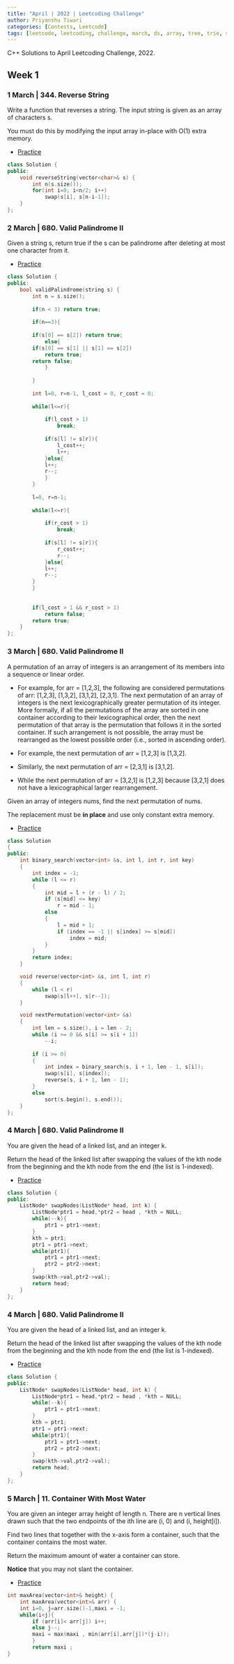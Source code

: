 ```yaml
---
title: "April | 2022 | Leetcoding Challenge"
author: Priyanshu Tiwari
categories: [Contests, Leetcode]
tags: [leetcode, leetcoding, challenge, march, ds, array, tree, trie, string, stacks, queue, linked list]
---
```


C++ Solutions to April Leetcoding Challenge, 2022.

## Week 1

### 1 March | 344. Reverse String

Write a function that reverses a string. The input string is given as an array of characters s.

You must do this by modifying the input array in-place with O(1) extra memory.

* [Practice](https://leetcode.com/problems/reverse-string/)

```cpp
class Solution {
public:
    void reverseString(vector<char>& s) {
        int n(s.size());
        for(int i=0; i<n/2; i++)
            swap(s[i], s[n-i-1]);
    }
};
```

### 2 March | 680. Valid Palindrome II

Given a string s, return true if the s can be palindrome after deleting at most one character from it.

* [Practice](https://leetcode.com/problems/valid-palindrome-ii/)

```cpp
class Solution {
public:
    bool validPalindrome(string s) {
        int n = s.size();
        
        if(n < 3) return true;
  
        if(n==3){
            
        if(s[0] == s[2]) return true;
            else{
        if(s[0] == s[1] || s[1] == s[2])
            return true;
        return false;
            }
     
        }
        
        int l=0, r=n-1, l_cost = 0, r_cost = 0;
        
        while(l<=r){
            
            if(l_cost > 1)
                break;
            
            if(s[l] != s[r]){
                l_cost++;
                l++;
            }else{
            l++;
            r--;
            }
        }
        
        l=0, r=n-1;
        
        while(l<=r){
            
            if(r_cost > 1)
                break;
            
            if(s[l] != s[r]){
                r_cost++;
                r--;
            }else{
            l++;
            r--; 
        }  
        }
      
        
        if(l_cost > 1 && r_cost > 1)
            return false;
        return true;
    }
};
```


### 3 March | 680. Valid Palindrome II

A permutation of an array of integers is an arrangement of its members into a sequence or linear order.

- For example, for arr = [1,2,3], the following are considered permutations of arr: [1,2,3], [1,3,2], [3,1,2], [2,3,1].
The next permutation of an array of integers is the next lexicographically greater permutation of its integer. More formally, if all the permutations of the array are sorted in one container according to their lexicographical order, then the next permutation of that array is the permutation that follows it in the sorted container. If such arrangement is not possible, the array must be rearranged as the lowest possible order (i.e., sorted in ascending order).

- For example, the next permutation of arr = [1,2,3] is [1,3,2].
- Similarly, the next permutation of arr = [2,3,1] is [3,1,2].
- While the next permutation of arr = [3,2,1] is [1,2,3] because [3,2,1] does not have a lexicographical larger rearrangement.

Given an array of integers nums, find the next permutation of nums.

The replacement must be **in place** and use only constant extra memory.

* [Practice](https://leetcode.com/problems/next-permutation/)

```cpp
class Solution
{
public:
    int binary_search(vector<int> &s, int l, int r, int key)
    {
        int index = -1;
        while (l <= r)
        {
            int mid = l + (r - l) / 2;
            if (s[mid] <= key)
                r = mid - 1;
            else
            {
                l = mid + 1;
                if (index == -1 || s[index] >= s[mid])
                    index = mid;
            }
        }
        return index;
    }

    void reverse(vector<int> &s, int l, int r)
    {
        while (l < r)
            swap(s[l++], s[r--]);
    }

    void nextPermutation(vector<int> &s)
    {
        int len = s.size(), i = len - 2;
        while (i >= 0 && s[i] >= s[i + 1])
            --i;
        
        if (i >= 0)
        {
            int index = binary_search(s, i + 1, len - 1, s[i]);
            swap(s[i], s[index]);
            reverse(s, i + 1, len - 1);
        }
        else
            sort(s.begin(), s.end());
    }
};
```

### 4 March | 680. Valid Palindrome II

You are given the head of a linked list, and an integer k.

Return the head of the linked list after swapping the values of the kth node from the beginning and the kth node from the end (the list is 1-indexed).

* [Practice](https://leetcode.com/problems/swapping-nodes-in-a-linked-list/)

```cpp
class Solution {
public:
    ListNode* swapNodes(ListNode* head, int k) {
        ListNode*ptr1 = head,*ptr2 = head , *kth = NULL;
        while(--k){
            ptr1 = ptr1->next;
        }
        kth = ptr1;
        ptr1 = ptr1->next;
        while(ptr1){
            ptr1 = ptr1->next;
            ptr2 = ptr2->next;
        }
        swap(kth->val,ptr2->val);
        return head;
    }
};
```

### 4 March | 680. Valid Palindrome II

You are given the head of a linked list, and an integer k.

Return the head of the linked list after swapping the values of the kth node from the beginning and the kth node from the end (the list is 1-indexed).

* [Practice](https://leetcode.com/problems/swapping-nodes-in-a-linked-list/)

```cpp
class Solution {
public:
    ListNode* swapNodes(ListNode* head, int k) {
        ListNode*ptr1 = head,*ptr2 = head , *kth = NULL;
        while(--k){
            ptr1 = ptr1->next;
        }
        kth = ptr1;
        ptr1 = ptr1->next;
        while(ptr1){
            ptr1 = ptr1->next;
            ptr2 = ptr2->next;
        }
        swap(kth->val,ptr2->val);
        return head;
    }
};
```


### 5 March | 11. Container With Most Water

You are given an integer array height of length n. There are n vertical lines drawn such that the two endpoints of the ith line are (i, 0) and (i, height[i]).

Find two lines that together with the x-axis form a container, such that the container contains the most water.

Return the maximum amount of water a container can store.

**Notice** that you may not slant the container.

* [Practice](https://leetcode.com/problems/container-with-most-water/)

```cpp
int maxArea(vector<int>& height) {
    int maxArea(vector<int>& arr) {
    int i=0, j=arr.size()-1,maxi = -1;
    while(i<j){
        if (arr[i]< arr[j]) i++;
        else j--;
        maxi = max(maxi , min(arr[i],arr[j])*(j-i));
        }
        return maxi ; 
}
```